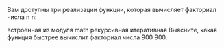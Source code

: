 Вам доступны три реализации функции, которая вычисляет факториал числа 
n
n:

встроенная из модуля math
рекурсивная
итеративная
Выясните, какая функция быстрее вычислит факториал числа 
900
900.
